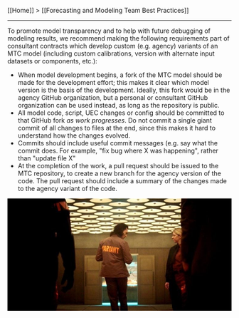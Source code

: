 [[Home]] > [[Forecasting and Modeling Team Best Practices]]

***

To promote model transparency and to help with future debugging of modeling results, we recommend making the following requirements part of consultant contracts which develop custom (e.g. agency) variants of an MTC model (including custom calibrations, version with alternate input datasets or components, etc.):
* When model development begins, a fork of the MTC model should be made for the development effort; this makes it clear which model version is the basis of the development.  Ideally, this fork would be in the agency GitHub organization, but a personal or consultant GitHub organization can be used instead, as long as the repository is public.
* All model code, script, UEC changes or config should be committed to that GitHub fork _as work progresses_.  Do not commit a single giant commit of all changes to files at the end, since this makes it hard to understand how the changes evolved.
* Commits should include useful commit messages (e.g. say what the commit does. For example, "fix bug where X was happening", rather than "update file X"
* At the completion of the work, a pull request should be issued to the MTC repository, to create a new branch for the agency version of the code.  The pull request should include a summary of the changes made to the agency variant of the code.


![](https://github.com/BayAreaMetro/modeling-website/blob/f7df6460b56860b08509533b7f6e677f0ed3a22b/foswiki_imgs/LokiVariant.jpg)